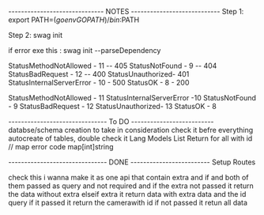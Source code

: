 ------------------------------ NOTES ----------------------------
Step 1: 
export PATH=$(go env GOPATH)/bin:$PATH

Step 2:
swag init 

if error exe this :
swag init --parseDependency



StatusMethodNotAllowed - 11 -- 405
StatusNotFound - 9  -- 404
StatusBadRequest  - 12 -- 400
StatusUnauthorized- 401
StatusInternalServerError - 10 - 500
StatusOK - 8 - 200 


StatusMethodNotAllowed - 11
StatusInternalServerError -10
StatusNotFound - 9 
StatusBadRequest  - 12
StatusUnauthorized- 13
StatusOK - 8 

------------------------------- To DO --------------------------
databse/schema creation to take in consideration check it befre everything
autocreate of tables, double check it
Lang Models
List Return for all with id
// map error code
map[int]string


------------------------------- DONE -------------------------
Setup Routes 


































check this i wanna make it as one api that contain extra and if and both of them passed as query and not required and if the extra not passed it return the data without extra elseif extra it return data with extra data and the id query if it passed it return the camerawith id if not passed it retun all data 
